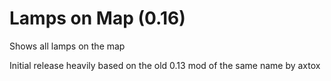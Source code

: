 # Lamps on Map (0.16)

Shows all lamps on the map

Initial release heavily based on the old 0.13 mod of the same name by axtox

